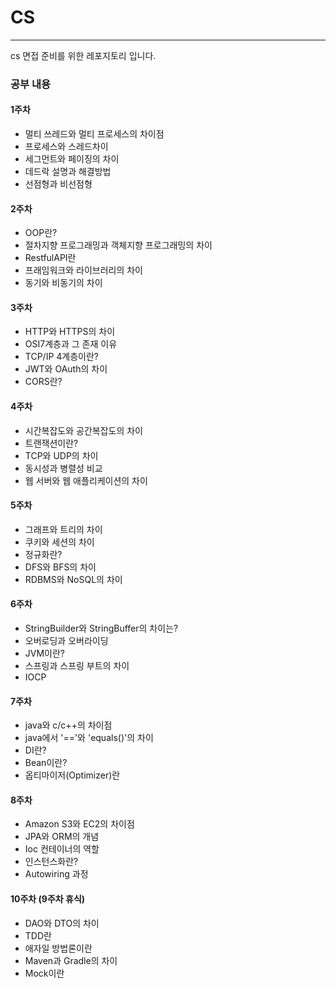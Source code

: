 # CS

---

cs 면접 준비를 위한 레포지토리 입니다.

### 공부 내용

#### 1주차

- 멀티 쓰레드와 멀티 프로세스의 차이점
- 프로세스와 스레드차이
- 세그먼트와 페이징의 차이
- 데드락 설명과 해결방법
- 선점형과 비선점형

#### 2주차

- OOP란?
- 절차지향 프로그래밍과 객체지향 프로그래밍의 차이
- RestfulAPI란
- 프래임워크와 라이브러리의 차이
- 동기와 비동기의 차이

#### 3주차

- HTTP와 HTTPS의 차이
- OSI7계층과 그 존재 이유
- TCP/IP 4계층이란?
- JWT와 OAuth의 차이
- CORS란?

#### 4주차

- 시간복잡도와 공간복잡도의 차이
- 트랜잭션이란?
- TCP와 UDP의 차이
- 동시성과 병렬성 비교
- 웹 서버와 웹 애플리케이션의 차이

#### 5주차

- 그래프와 트리의 차이
- 쿠키와 세션의 차이
- 정규화란?
- DFS와 BFS의 차이
- RDBMS와 NoSQL의 차이

#### 6주차

- StringBuilder와 StringBuffer의 차이는?
- 오버로딩과 오버라이딩
- JVM이란?
- 스프링과 스프링 부트의 차이
- IOCP

#### 7주차

- java와 c/c++의 차이점
- java에서 '=='와 'equals()'의 차이
- DI란?
- Bean이란?
- 옵티마이저(Optimizer)란

#### 8주차

- Amazon S3와 EC2의 차이점
- JPA와 ORM의 개념
- Ioc 컨테이너의 역할
- 인스턴스화란?
- Autowiring 과정

#### 10주차 (9주차 휴식)

- DAO와 DTO의 차이
- TDD란
- 애자일 방법론이란
- Maven과 Gradle의 차이
- Mock이란
